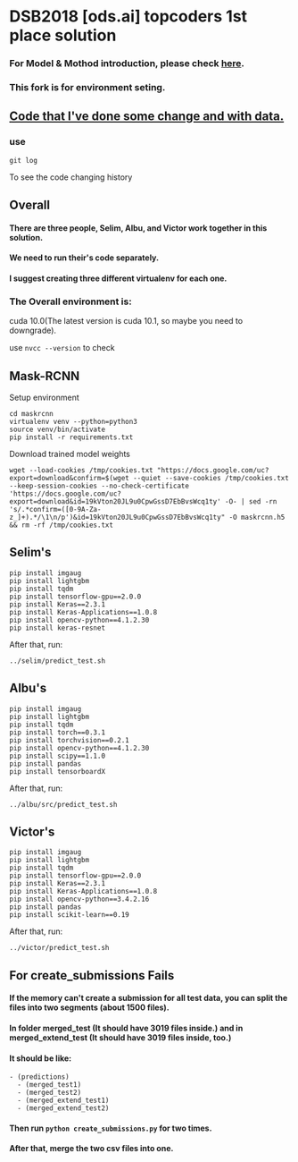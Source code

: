 
# DSB2018 [ods.ai] topcoders 1st place solution 
### For Model & Mothod introduction, please check [here](https://github.com/selimsef/dsb2018_topcoders/).
### This fork is for environment seting.

## [Code that I've done some change and with data.](https://drive.google.com/file/d/19DyuLzYWclJWs3E6azTAcYlCV8grubK9/view?usp=sharing)
### use
```
git log
```
To see the code changing history

## Overall

#### There are three people, Selim, Albu, and Victor work together in this solution.
#### We need to run their's code separately.
#### I suggest creating three different virtualenv for each one.

### The Overall environment is:
cuda 10.0(The latest version is cuda 10.1, so maybe you need to downgrade).

use 
```nvcc --version```
to check

## Mask-RCNN
Setup environment
```
cd maskrcnn
virtualenv venv --python=python3 
source venv/bin/activate
pip install -r requirements.txt
```

Download trained model weights
```
wget --load-cookies /tmp/cookies.txt "https://docs.google.com/uc?export=download&confirm=$(wget --quiet --save-cookies /tmp/cookies.txt --keep-session-cookies --no-check-certificate 'https://docs.google.com/uc?export=download&id=19kVton20JL9u0CpwGssD7EbBvsWcq1ty' -O- | sed -rn 's/.*confirm=([0-9A-Za-z_]+).*/\1\n/p')&id=19kVton20JL9u0CpwGssD7EbBvsWcq1ty" -O maskrcnn.h5 && rm -rf /tmp/cookies.txt
```

## Selim's

```
pip install imgaug
pip install lightgbm
pip install tqdm
pip install tensorflow-gpu==2.0.0
pip install Keras==2.3.1
pip install Keras-Applications==1.0.8
pip install opencv-python==4.1.2.30
pip install keras-resnet

```
After that, run:
```
../selim/predict_test.sh
```
## Albu's
```
pip install imgaug
pip install lightgbm
pip install tqdm
pip install torch==0.3.1
pip install torchvision==0.2.1
pip install opencv-python==4.1.2.30
pip install scipy==1.1.0
pip install pandas
pip install tensorboardX
```
After that, run:
```
../albu/src/predict_test.sh
```

## Victor's
```
pip install imgaug
pip install lightgbm
pip install tqdm
pip install tensorflow-gpu==2.0.0
pip install Keras==2.3.1
pip install Keras-Applications==1.0.8
pip install opencv-python==3.4.2.16 
pip install pandas
pip install scikit-learn==0.19
```
After that, run:
```
../victor/predict_test.sh
```
## For create_submissions Fails
#### If the memory can't create a submission for all test data, you can split the files into two segments (about 1500 files). 
#### In folder merged_test (It should have 3019 files inside.) and in merged_extend_test (It should have 3019 files inside, too.)
#### It should be like:
```
- (predictions)
  - (merged_test1)
  - (merged_test2)
  - (merged_extend_test1)
  - (merged_extend_test2)
```
#### Then run ```python create_submissions.py``` for two times.
#### After that, merge the two csv files into one.
